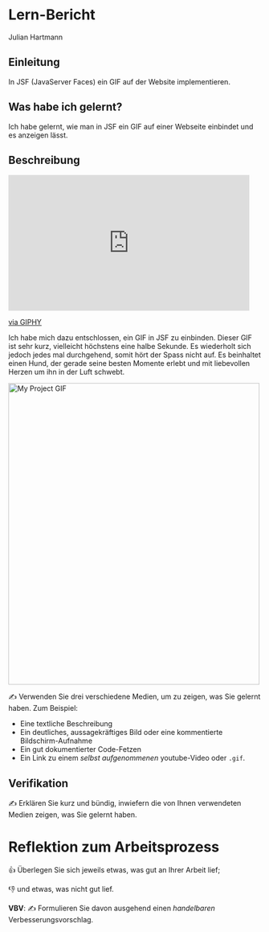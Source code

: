 # Lern-Bericht
Julian Hartmann

## Einleitung

In JSF (JavaServer Faces) ein GIF auf der Website implementieren.

## Was habe ich gelernt?

Ich habe gelernt, wie man in JSF ein GIF auf einer Webseite einbindet und es anzeigen lässt.

## Beschreibung

<iframe src="https://giphy.com/embed/3yf0a7KmQyzhL4hle4" width="480" height="270" frameBorder="0" class="giphy-embed" allowFullScreen></iframe><p><a href="https://giphy.com/gifs/java-programmingforadvanced-jsf-3yf0a7KmQyzhL4hle4">via GIPHY</a></p>

Ich habe mich dazu entschlossen, ein GIF in JSF zu einbinden. Dieser GIF ist sehr kurz, vielleicht höchstens eine halbe Sekunde. Es wiederholt sich jedoch jedes mal durchgehend, somit hört der Spass nicht auf. Es beinhaltet einen Hund, der gerade seine besten Momente erlebt und mit liebevollen Herzen um ihn in der Luft schwebt.

<img src="./myScreen.gif" alt="My Project GIF" width="500" height="600">

✍️ Verwenden Sie drei verschiedene Medien, um zu zeigen, was Sie gelernt haben. Zum Beispiel:

* Eine textliche Beschreibung
* Ein deutliches, aussagekräftiges Bild oder eine kommentierte Bildschirm-Aufnahme
* Ein gut dokumentierter Code-Fetzen
* Ein Link zu einem *selbst aufgenommenen* youtube-Video oder `.gif`.

## Verifikation

✍️ Erklären Sie kurz und bündig, inwiefern die von Ihnen verwendeten Medien zeigen, was Sie gelernt haben.

# Reflektion zum Arbeitsprozess

👍 Überlegen Sie sich jeweils etwas, was gut an Ihrer Arbeit lief; 

👎 und etwas, was nicht gut lief.

**VBV**: ✍️ Formulieren Sie davon ausgehend einen *handelbaren* Verbesserungsvorschlag.
